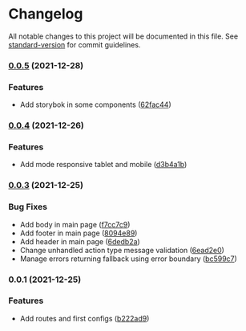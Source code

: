 # Changelog

All notable changes to this project will be documented in this file. See [standard-version](https://github.com/conventional-changelog/standard-version) for commit guidelines.

### [0.0.5](https://github.com/jcarlos0511/hacker-news/compare/v0.0.4...v0.0.5) (2021-12-28)


### Features

* Add storybok in some components ([62fac44](https://github.com/jcarlos0511/hacker-news/commit/62fac44850b4347fdfc2f6fdffc0499406de6f8a))

### [0.0.4](https://github.com/jcarlos0511/hacker-news/compare/v0.0.3...v0.0.4) (2021-12-26)


### Features

* Add mode responsive tablet and mobile ([d3b4a1b](https://github.com/jcarlos0511/hacker-news/commit/d3b4a1b2e53ed4afad42764c657b30c48192feeb))

### [0.0.3](https://github.com/jcarlos0511/hacker-news/compare/v0.0.1...v0.0.3) (2021-12-25)


### Bug Fixes

* Add body in main page ([f7cc7c9](https://github.com/jcarlos0511/hacker-news/commit/f7cc7c9cdd49a53bf9459735dadc9f02cb2a7326))
* Add footer in main page ([8094e89](https://github.com/jcarlos0511/hacker-news/commit/8094e892d09a35930ef1315c45cf13653a723506))
* Add header in main page ([6dedb2a](https://github.com/jcarlos0511/hacker-news/commit/6dedb2ab324a2c56e00ac45d56fa3bed2015ceca))
* Change unhandled action type message validation ([6ead2e0](https://github.com/jcarlos0511/hacker-news/commit/6ead2e0605ff7fc411cbfe3f7ab8c600005e8aef))
* Manage errors returning fallback using error boundary ([bc599c7](https://github.com/jcarlos0511/hacker-news/commit/bc599c7e90de6e652b94e59244c786c8b4544ae4))

### 0.0.1 (2021-12-25)


### Features

* Add routes and first configs ([b222ad9](https://github.com/jcarlos0511/hacker-news/commit/b222ad9f4d6b7a9b7f7e6783c96ba262e17d122f))
